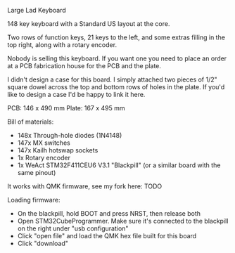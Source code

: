 Large Lad Keyboard

148 key keyboard with a Standard US layout at the core. 

Two rows of function keys, 21 keys to the left, and some extras filling in the top right, along with a rotary encoder.

Nobody is selling this keyboard. If you want one you need to place an order at a PCB fabrication house for the PCB and the plate.

I didn't design a case for this board. I simply attached two pieces of 1/2" square dowel across the top and bottom rows of holes in the plate. If you'd like to design a case I'd be happy to link it here.

PCB: 146 x 490 mm
Plate: 167 x 495 mm

Bill of materials:

* 148x Through-hole diodes (1N4148)
* 147x MX switches
* 147x Kailh hotswap sockets
* 1x Rotary encoder
* 1x WeAct STM32F411CEU6 V3.1 "Blackpill" (or a similar board with the same pinout)

It works with QMK firmware, see my fork here: TODO

Loading firmware: 
* On the blackpill, hold BOOT and press NRST, then release both
* Open STM32CubeProgrammer. Make sure it's connected to the blackpill on the right under "usb configuration"
* Click "open file" and load the QMK hex file built for this board
* Click "download"
